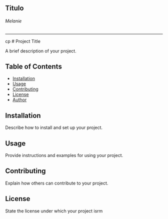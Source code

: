 ## Titulo
###### Melanie
---------------
cp # Project Title

A brief description of your project.

## Table of Contents

- [Installation](#installation)
- [Usage](#usage)
- [Contributing](#contributing)
- [License](#license)
- [Author](#author)

## Installation

Describe how to install and set up your project.

## Usage

Provide instructions and examples for using your project.

## Contributing

Explain how others can contribute to your project.

## License

State the license under which your project isrm